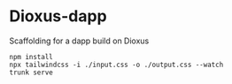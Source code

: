 # Dioxus-dapp

Scaffolding for a dapp build on Dioxus

```
npm install
npx tailwindcss -i ./input.css -o ./output.css --watch
trunk serve
```